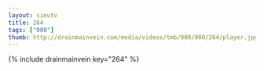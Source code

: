 ```yaml
--- 
layout: sieutv
title: 264
tags: ["000"]
thumb: http://drainmainvein.com/media/videos/tmb/000/000/264/player.jpg
---
```

{% include drainmainvein key="264" %} 
